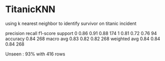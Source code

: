 # TitanicKNN
using k nearest neighbor to identify survivor on titanic incident

precision    recall  f1-score   support
           0       0.86      0.91      0.88       174
           1       0.81      0.72      0.76        94
    accuracy                           0.84       268
   macro avg       0.83      0.82      0.82       268
weighted avg       0.84      0.84      0.84       268

Unseen : 93% with 416 rows
